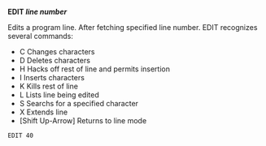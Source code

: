 **EDIT *line number***

Edits a program line.  After fetching specified line number.  EDIT recognizes several commands:

- C   Changes characters
- D   Deletes characters
- H   Hacks off rest of line and permits insertion
- I   Inserts characters
- K   Kills rest of line
- L   Lists line being edited
- S   Searchs for a specified character
- X   Extends line
- [Shift Up-Arrow]  Returns to line mode

```ecb2
EDIT 40
```
